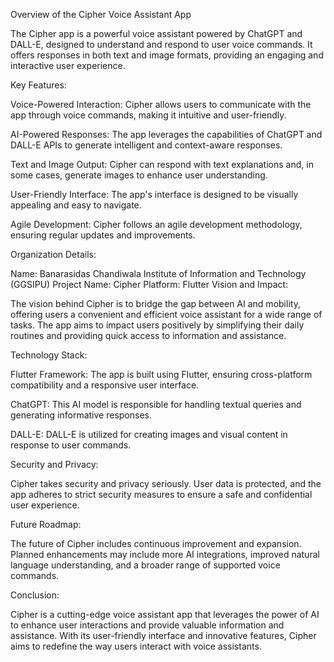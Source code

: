 Overview of the Cipher Voice Assistant App

The Cipher app is a powerful voice assistant powered by ChatGPT and DALL-E, designed to understand and respond to user voice commands. It offers responses in both text and image formats, providing an engaging and interactive user experience.

Key Features:

Voice-Powered Interaction: Cipher allows users to communicate with the app through voice commands, making it intuitive and user-friendly.

AI-Powered Responses: The app leverages the capabilities of ChatGPT and DALL-E APIs to generate intelligent and context-aware responses.

Text and Image Output: Cipher can respond with text explanations and, in some cases, generate images to enhance user understanding.

User-Friendly Interface: The app's interface is designed to be visually appealing and easy to navigate.

Agile Development: Cipher follows an agile development methodology, ensuring regular updates and improvements.

Organization Details:

Name: Banarasidas Chandiwala Institute of Information and Technology (GGSIPU)
Project Name: Cipher
Platform: Flutter
Vision and Impact:

The vision behind Cipher is to bridge the gap between AI and mobility, offering users a convenient and efficient voice assistant for a wide range of tasks. The app aims to impact users positively by simplifying their daily routines and providing quick access to information and assistance.

Technology Stack:

Flutter Framework: The app is built using Flutter, ensuring cross-platform compatibility and a responsive user interface.

ChatGPT: This AI model is responsible for handling textual queries and generating informative responses.

DALL-E: DALL-E is utilized for creating images and visual content in response to user commands.

Security and Privacy:

Cipher takes security and privacy seriously. User data is protected, and the app adheres to strict security measures to ensure a safe and confidential user experience.

Future Roadmap:

The future of Cipher includes continuous improvement and expansion. Planned enhancements may include more AI integrations, improved natural language understanding, and a broader range of supported voice commands.

Conclusion:

Cipher is a cutting-edge voice assistant app that leverages the power of AI to enhance user interactions and provide valuable information and assistance. With its user-friendly interface and innovative features, Cipher aims to redefine the way users interact with voice assistants.
